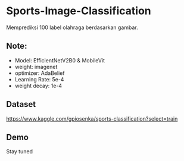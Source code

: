 # Sports-Image-Classification

Memprediksi 100 label olahraga berdasarkan gambar. 

## Note: 
- Model: EfficientNetV2B0 & MobileVit 
- weight: imagenet 
- optimizer: AdaBelief
- Learning Rate: 5e-4
- weight decay: 1e-4

## Dataset 
https://www.kaggle.com/gpiosenka/sports-classification?select=train

## Demo 
Stay tuned

